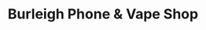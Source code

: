 ---
title: "Burleigh Phone & Vape Shop"
url: /cambridge/burleigh-phone-and-vape-shop/
shop: mobile phone
---
